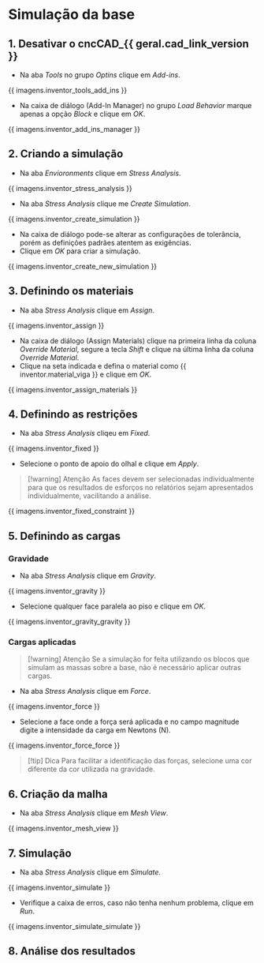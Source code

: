 # Simulação da base
## 1. Desativar o cncCAD_{{ geral.cad_link_version }}
- Na aba _Tools_ no grupo _Optins_ clique em _Add-ins_.

{{ imagens.inventor_tools_add_ins }}

- Na caixa de diálogo (Add-In Manager) no grupo _Load Behavior_ marque apenas a opção _Block_ e clique em _OK_.

{{ imagens.inventor_add_ins_manager }}

## 2. Criando a simulação
- Na aba _Envioronments_ clique em _Stress Analysis_.

{{ imagens.inventor_stress_analysis }}

- Na aba _Stress Analysis_ clique me _Create Simulation_.

{{ imagens.inventor_create_simulation }}

- Na caixa de diálogo pode-se alterar as configurações de tolerância, porém as definições padrães atentem as exigências.
- Clique em _OK_ para criar a simulação.

{{ imagens.inventor_create_new_simulation }}

## 3. Definindo os materiais
- Na aba _Stress Analysis_ clique em _Assign_.

{{ imagens.inventor_assign }}

- Na caixa de diálogo (Assign Materials) clique na primeira linha da coluna _Override Material_, segure a tecla _Shift_ e clique na última linha da coluna _Override Material_.
- Clique na seta indicada e defina o material como {{ inventor.material_viga }} e clique em _OK_.

{{ imagens.inventor_assign_materials }}

## 4. Definindo as restrições
- Na aba _Stress Analysis_ cliqeu em _Fixed_.

{{ imagens.inventor_fixed }}

- Selecione o ponto de apoio do olhal e clique em _Apply_.
  
>[!warning] Atenção
> As faces devem ser selecionadas individualmente para que os resultados de esforços no relatórios sejam apresentados individualmente, vacilitando a análise.

{{ imagens.inventor_fixed_constraint }}

## 5. Definindo as cargas
### Gravidade
- Na aba _Stress Analysis_ clique em _Gravity_.

{{ imagens.inventor_gravity }}

- Selecione qualquer face paralela ao piso e clique em _OK_.

{{ imagens.inventor_gravity_gravity }}

### Cargas aplicadas
>[!warning] Atenção
> Se a simulação for feita utilizando os blocos que simulam as massas sobre a base, não é necessário aplicar outras cargas.

- Na aba _Stress Analysis_ clique em _Force_.

{{ imagens.inventor_force }}

- Selecione a face onde a força será aplicada e no campo magnitude digite a intensidade da carga em Newtons (N).

{{ imagens.inventor_force_force }}

>[!tip] Dica
> Para facilitar a identificação das forças, selecione uma cor diferente da cor utilizada na gravidade.

## 6. Criação da malha
- Na aba _Stress Analysis_ clique em _Mesh View_.

{{ imagens.inventor_mesh_view }}

## 7. Simulação
- Na aba _Stress Analysis_ clique em _Simulate_.

{{ imagens.inventor_simulate }}

- Verifique a caixa de erros, caso não tenha nenhum problema, clique em _Run_.

{{ imagens.inventor_simulate_simulate }}

## 8. Análise dos resultados